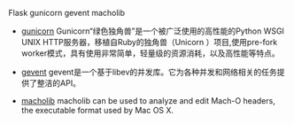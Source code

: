 Flask
gunicorn
gevent
macholib



- [gunicorn](http://gunicorn.org)
Gunicorn“绿色独角兽”是一个被广泛使用的高性能的Python WSGI UNIX HTTP服务器，移植自Ruby的独角兽（Unicorn ）项目,使用pre-fork worker模式，具有使用非常简单，轻量级的资源消耗，以及高性能等特点。


- [gevent](http://hhkbp2.github.io/gevent-tutorial/)
gevent是一个基于libev的并发库。它为各种并发和网络相关的任务提供了整洁的API。


- [macholib](https://bitbucket.org/ronaldoussoren/macholib)
 macholib can be used to analyze and edit Mach-O headers, the executable format used by Mac OS X.



